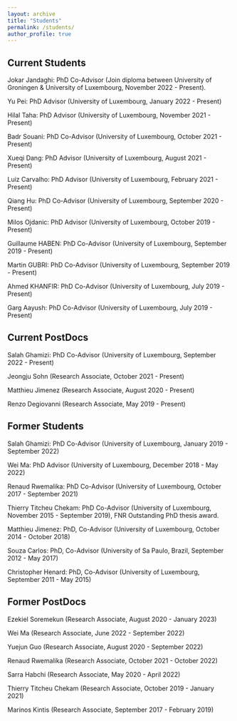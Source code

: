 ```yaml
---
layout: archive
title: "Students"
permalink: /students/
author_profile: true
---
```

## Current Students
Jokar Jandaghi: PhD Co-Advisor (Join diploma between University of Groningen & University of Luxembourg, November 2022 - Present).

Yu Pei: PhD Advisor (University of Luxembourg, January 2022 - Present)

Hilal Taha: PhD Advisor (University of Luxembourg, November 2021 - Present)

Badr Souani: PhD Co-Advisor (University of Luxembourg, October 2021 - Present)

Xueqi Dang: PhD Advisor (University of Luxembourg, August 2021 - Present)

Luiz Carvalho: PhD Advisor (University of Luxembourg, February 2021 - Present)

Qiang Hu: PhD Co-Advisor (University of Luxembourg, September 2020 - Present)

Milos Ojdanic: PhD Advisor (University of Luxembourg, October 2019 - Present)

Guillaume HABEN: PhD Co-Advisor (University of Luxembourg, September 2019 - Present) 

Martin GUBRI: PhD Co-Advisor (University of Luxembourg, September 2019 - Present)

Ahmed KHANFIR: PhD Co-Advisor (University of Luxembourg, July 2019 - Present) 

Garg Aayush: PhD Co-Advisor (University of Luxembourg, July 2019 - Present)



## Current PostDocs

Salah Ghamizi: PhD Co-Advisor (University of Luxembourg, September 2022 - Present) 

Jeongju Sohn (Research Associate, October 2021 - Present)

Matthieu Jimenez (Research Associate, August 2020 - Present)

Renzo Degiovanni (Research Associate, May 2019 - Present)


## Former Students

Salah Ghamizi: PhD Co-Advisor (University of Luxembourg, January 2019 - September 2022) 

Wei Ma: PhD Advisor (University of Luxembourg, December 2018 - May 2022)

Renaud Rwemalika: PhD Co-Advisor (University of Luxembourg, October 2017 - September 2021)

Thierry Titcheu Chekam: PhD Co-Advisor (University of Luxembourg, November 2015 - September 2019), FNR Outstanding PhD thesis award.

Matthieu Jimenez: PhD, Co-Advisor (University of Luxembourg, October 2014 - October 2018)

Souza Carlos: PhD, Co-Advisor (University of Sa Paulo, Brazil, September 2012 - May 2017)

Christopher Henard: PhD, Co-Advisor (University of Luxembourg, September 2011 - May 2015)

## Former PostDocs

Ezekiel Soremekun (Research Associate, August 2020 - January 2023)

Wei Ma (Research Associate, June 2022 -  September 2022)

Yuejun Guo (Research Associate, August 2020 -  September 2022)

Renaud Rwemalika (Research Associate, October 2021 - October 2022)

Sarra Habchi (Research Associate, May 2020 - April 2022)

Thierry Titcheu Chekam (Research Associate, October 2019 - January 2021) 

Marinos Kintis (Research Associate, September 2017 - February 2019)
